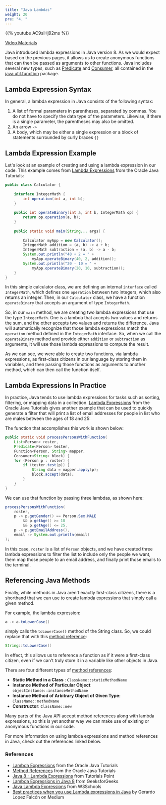 ```yaml
---
title: "Java Lambdas"
weight: 20
pre: "4. "
---
```


{{% youtube AC9siHj92ms %}}

[Video Materials](video)

Java introduced lambda expressions in Java version 8. As we would expect based on the previous pages, it allows us to create anonymous functions that can then be passed as arguments to other functions. Java includes several new types, such as [Predicate](https://docs.oracle.com/javase/8/docs/api/java/util/function/Predicate.html) and [Consumer](https://docs.oracle.com/javase/8/docs/api/java/util/function/Consumer.html), all contained in the [java.util.function](https://docs.oracle.com/javase/8/docs/api/java/util/function/package-summary.html) package. 

## Lambda Expression Syntax

In general, a lambda expression in Java consists of the following syntax:

1. A list of formal parameters in parentheses, separated by commas. You do not have to specify the data type of the parameters. Likewise, if there is a single parameter, the parentheses may also be omitted. 
2. An arrow `->`
3. A body, which may be either a single expression or a block of statements surrounded by curly braces `{}`

## Lambda Expression Example

Let's look at an example of creating and using a lambda expression in our code. This example comes from [Lambda Expressions](https://docs.oracle.com/javase/tutorial/java/javaOO/lambdaexpressions.html#syntax) from the Oracle Java Tutorials:

```java
public class Calculator {
  
    interface IntegerMath {
        int operation(int a, int b);   
    }
  
    public int operateBinary(int a, int b, IntegerMath op) {
        return op.operation(a, b);
    }
 
    public static void main(String... args) {
    
        Calculator myApp = new Calculator();
        IntegerMath addition = (a, b) -> a + b;
        IntegerMath subtraction = (a, b) -> a - b;
        System.out.println("40 + 2 = " +
            myApp.operateBinary(40, 2, addition));
        System.out.println("20 - 10 = " +
            myApp.operateBinary(20, 10, subtraction));    
    }
}
```

In this simple calculator class, we are defining an internal `interface` called `IntegerMath`, which defines one `operation` between two integers, which also returns an integer. Then, in our `Calculator` class, we have a function `operateBinary` that accepts an argument of type `IntegerMath`. 

So, in our `main` method, we are creating two lambda expressions that use the type `IntegerMath`. One is a lambda that accepts two values and returns the sum, and the other accepts two values and returns the difference. Java will automatically recognize that those lambda expressions match the `operation` method defined in the `IntegerMath` interface. So, when we call the `operateBinary` method and provide either `addition` or `subtraction` as arguments, it will use those lambda expressions to compute the result. 

As we can see, we were able to create two functions, via lambda expressions, as first-class citizens in our language by storing them in variables, and then passing those functions as arguments to another method, which can then call the function itself. 

## Lambda Expressions In Practice

In practice, Java tends to use lambda expressions for tasks such as sorting, filtering, or mapping data in a collection. [Lambda Expressions](https://docs.oracle.com/javase/tutorial/java/javaOO/lambdaexpressions.html#syntax) from the Oracle Java Tutorials gives another example that can be used to quickly generate a filter that will print a list of email addresses for people in list who are males between the ages of 18 and 25:

The function that accomplishes this work is shown below:

```java
public static void processPersonsWithFunction(
    List<Person> roster,
    Predicate<Person> tester,
    Function<Person, String> mapper,
    Consumer<String> block) {
    for (Person p : roster) {
        if (tester.test(p)) {
            String data = mapper.apply(p);
            block.accept(data);
        }
    }
}
```

We can use that function by passing three lambdas, as shown here:

```java
processPersonsWithFunction(
    roster,
    p -> p.getGender() == Person.Sex.MALE
        && p.getAge() >= 18
        && p.getAge() <= 25,
    p -> p.getEmailAddress(),
    email -> System.out.println(email)
);
```

In this case, `roster` is a list of `Person` objects, and we have created three lambda expressions to filter the list to include only the people we want, them map those people to an email address, and finally print those emails to the terminal. 

## Referencing Java Methods

Finally, while methods in Java aren't exactly first-class citizens, there is a shorthand that we can use to create lambda expressions that simply call a given method. 

For example, the lambda expression:

```java
a -> a.toLowerCase()
```

simply calls the `toLowerCase()` method of the String class. So, we could replace that with this [method reference](https://docs.oracle.com/javase/tutorial/java/javaOO/methodreferences.html):

```java
String::toLowerCase()
```

In effect, this allows us to reference a function as if it were a first-class citizen, even if we can't truly store it in a variable like other objects in Java.

There are four different types of [method references](https://docs.oracle.com/javase/tutorial/java/javaOO/methodreferences.html):

* **Static Method in a Class** : `ClassName::staticMethodName`
* **Instance Method of Particular Object**: `objectInstance::instanceMethodName`
* **Instance Method of Arbitrary Object of Given Type**: `ClassName::methodName`
* **Constructor**: `ClassName::new`

Many parts of the Java API accept method references along with lambda expressions, so this is yet another way we can make use of existing or anonymous functions in our code. 

For more information on using lambda expressions and method references in Java, check out the references linked below.

### References

* [Lambda Expressions](https://docs.oracle.com/javase/tutorial/java/javaOO/lambdaexpressions.html#syntax) from the Oracle Java Tutorials
* [Method References](https://docs.oracle.com/javase/tutorial/java/javaOO/methodreferences.html) from the Oracle Java Tutorials
* [Java 8 - Lambda Expressions](https://www.tutorialspoint.com/java8/java8_lambda_expressions.htm) from Tutorials Point
* [Lambda Expressions in Java 8](https://www.geeksforgeeks.org/lambda-expressions-java-8/) from GeeksforGeeks
* [Java Lambda Expressions](https://www.w3schools.com/java/java_lambda.asp) from W3Schools
* [Best practices when you use Lambda expressions in Java](https://gelopfalcon.medium.com/best-practices-when-you-use-lambda-expressions-in-java-f51e96d44b25) by Gerardo Lopez Falcón on Medium
